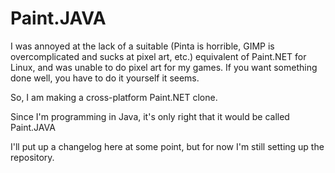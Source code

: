 Paint.JAVA
==========

I was annoyed at the lack of a suitable (Pinta is horrible, GIMP is overcomplicated and sucks at pixel art, etc.) equivalent of Paint.NET for Linux, and was unable to do pixel art for my games.
If you want something done well, you have to do it yourself it seems.

So, I am making a cross-platform Paint.NET clone.

Since I'm programming in Java, it's only right that it would be called Paint.JAVA

I'll put up a changelog here at some point, but for now I'm still setting up the repository.